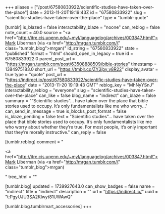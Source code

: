 +++
aliases = ["/post/67580833922/scientific-studies-have-taken-over-the-place"]
date = 2013-11-20T19:19:43Z
id = "67580833922"
slug = "scientific-studies-have-taken-over-the-place"
type = "tumblr-quote"

[tumblr]
is_blazed = false
interactability_blaze = "noone"
can_reblog = false
note_count = 40.0
source = "<a href=\"http://itre.cis.upenn.edu/~myl/languagelog/archives/003847.html\">Mark Liberman</a> (via <a href=\"http://mrgan.tumblr.com/\" class=\"tumblr_blog\">mrgan</a>)"
id_string = "67580833922"
state = "published"
format = "html"
should_open_in_legacy = true
id = 67580833922.0
parent_post_url = "https://mrgan.tumblr.com/post/63508888509/bible-stories"
timestamp = 1384975183.0
short_url = "https://tmblr.co/ZY3jby_y8R22"
display_avatar = true
type = "quote"
post_url = "https://indirect.io/post/67580833922/scientific-studies-have-taken-over-the-place"
date = "2013-11-20 19:19:43 GMT"
reblog_key = "MhNyYSnJ"
interactability_reblog = "everyone"
slug = "scientific-studies-have-taken-over-the-place"
can_like = false
blog_name = "indirect"
can_blaze = false
summary = "“Scientific studies\"… have taken over the place that bible stories used to occupy. It’s only fundamentalists like me who worry..."
can_send_in_message = true
is_blocks_post_format = false
is_blaze_pending = false
text = "Scientific studies&quot;… have taken over the place that bible stories used to occupy. It’s only fundamentalists like me who worry about whether they’re true. For most people, it’s only important that they’re morally instructive."
can_reply = false

[tumblr.reblog]
comment = "<p><a href=\"http://itre.cis.upenn.edu/~myl/languagelog/archives/003847.html\">Mark Liberman</a> (via <a href=\"http://mrgan.tumblr.com/\" class=\"tumblr_blog\">mrgan</a>)</p>"
tree_html = ""

[tumblr.blog]
updated = 1739927643.0
can_show_badges = false
name = "indirect"
title = "indirect"
description = ""
url = "https://indirect.io/"
uuid = "t:PgyUJU3SA2Klwyt81UWAwQ"

[tumblr.blog.tumblrmart_accessories]
+++
